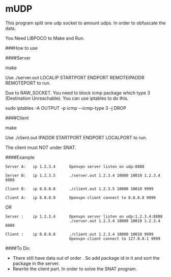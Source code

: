 mUDP
=========

This program split one udp socket to amount udps. In order to obfuscate the data.

You Need LIBPOCO to Make and Run.

###How to use

####Server

make 

Use ./server.out LOCALIP STARTPORT ENDPORT REMOTEIPADDR REMOTEPORT to run.

Due to RAW_SOCKET. You need to block icmp package which type 3 (Destination Unreachable). You can use iptables to do this.

sudo iptables -A OUTPUT -p icmp --icmp-type 3 -j DROP

####Client

make

Use ./client.out IPADDR STARTPORT ENDPORT LOCALPORT to run.

The client must NOT under SNAT.

####Example

	Server A:	ip 1.2.3.4 		Openvpn server listen on udp:8888
	
	Server B:	ip 1.2.3.5		./server.out 1.2.3.4 10000 10010 1.2.3.4 8888
	
	Client B:	ip 8.8.8.8		./client.out 1.2.3.5 10000 10010 9999
	
	Client A:	ip 8.8.8.9		Openvpn client connect to 8.8.8.8 9999

OR

	Server :	ip 1.2.3.4		Openvpn server listen on udp:1.2.3.4:8888
								./server.out 1.2.3.4 10000 10010 1.2.3.4 8888
	
	Client :	ip 8.8.8.8		./client.out 1.2.3.4 10000 10010 9999
								Openvpn client connect to 127.0.0.1 9999

####To Do:

* There still have data out of order . So add package id in it and sort the package in the server.
* Rewrite the client part. In order to solve the SNAT program.
